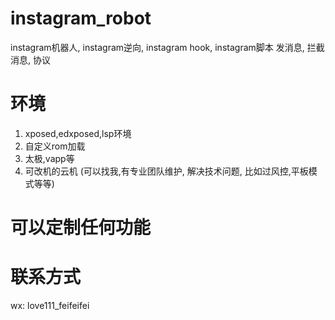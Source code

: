 # instagram_robot
instagram机器人, instagram逆向, instagram hook, instagram脚本 发消息, 拦截消息, 协议


# 环境
1. xposed,edxposed,lsp环境
2. 自定义rom加载
3. 太极,vapp等
4. 可改机的云机 (可以找我,有专业团队维护, 解决技术问题, 比如过风控,平板模式等等)

# 可以定制任何功能

# 联系方式
wx: love111_feifeifei


